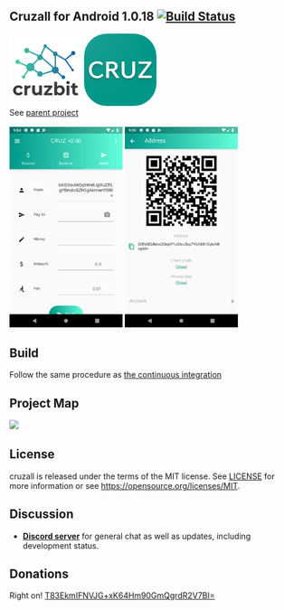 ## Cruzall for Android 1.0.18 [![Build Status](https://travis-ci.org/GreenAppers/cruzall-android.svg?branch=master)](https://travis-ci.org/GreenAppers/cruzall-android)
<img width=128 src="assets/cruzbit.png" /> <img src="assets/icon.png" /><br/>See [parent project](https://github.com/GreenAppers/cruzall)
<br/><br/><img width=200 src="assets/en/screenshot1.png" /> <img width=200 src="assets/en/screenshot2.png" />

## Build
Follow the same procedure as [the continuous integration](https://github.com/GreenAppers/cruzall-android/blob/master/.travis.yml)

## Project Map
<img src="https://www.greenappers.com/cruzawl/diagram.svg" />

## License

cruzall is released under the terms of the MIT license. See [LICENSE](https://github.com/GreenAppers/cruzall-android/blob/master/LICENSE) for more information or see https://opensource.org/licenses/MIT.

## Discussion

* **[Discord server](https://discord.gg/MRrEHYw)** for general chat as well as updates, including development status.

## Donations

Right on!  [T83EkmIFNVJG+xK64Hm90GmQgrdR2V7BI=](https://www.cruzbase.com/#/address/RWEgB+NQs/T83EkmIFNVJG+xK64Hm90GmQgrdR2V7BI=)

